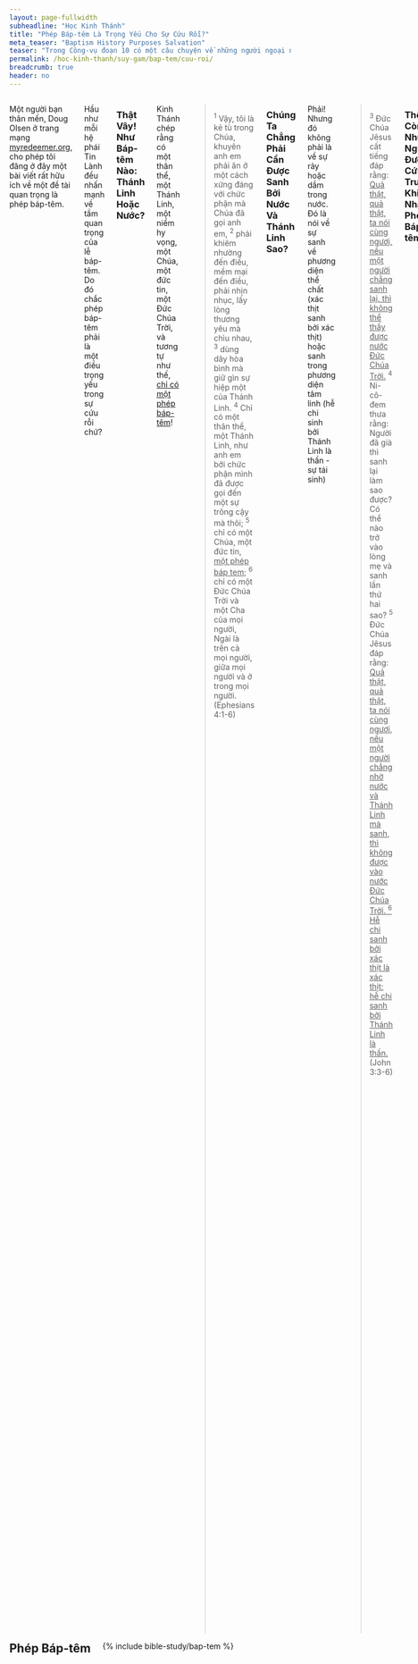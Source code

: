 ```yaml
---
layout: page-fullwidth
subheadline: "Học Kinh Thánh"
title: "Phép Báp-têm Là Trọng Yếu Cho Sự Cứu Rỗi?"
meta_teaser: "Baptism History Purposes Salvation"
teaser: "Trong Công-vụ đoạn 10 có một câu chuyện về những người ngoại nghe được sứ điệp cứu rỗi của Chúa trong ngôn ngữ của dân tộc họ khi Phi-e-rơ đang rao giảng. Kinh thánh chép rằng họ đã được ban cho Thánh Linh (ấn chứng của sự sống đời đời) và sau đó chọn để nhận phép báp-têm bằng nước. Đó là ước nguyện của riêng họ đê được sự tẩy rửa như một nghi thức mà người Do-thái vẫn thường làm. Do đó rõ ràng là vì họ đã được nhận lãnh Thánh Linh trước, phép báp-têm bằng nước không thể là điều kiện của sự cứu rỗi."
permalink: /hoc-kinh-thanh/suy-gam/bap-tem/cuu-roi/
breadcrumb: true
header: no
---
```

<!--more-->
<div class="row">
<div class="medium-8 columns" markdown="1">

<p class="blockquote">Một người bạn thân mến, Doug Olsen ở trang mạng <a href="http://myredeemer.org">myredeemer.org</a>, cho phép tôi đăng ở đây một bài viết rất hữu ích về một đề tài quan trọng là phép báp-têm.</p>

Hầu như mỗi hệ phái Tin Lành đều nhấn mạnh về tầm quan trọng của lễ báp-têm. Do đó chắc phép báp-têm phải là một điều trọng yếu trong sự cứu rỗi chứ?

### Thật Vây! Như Báp-têm Nào: Thánh Linh Hoặc Nước?

Kinh Thánh chép rằng có một thân thể, một Thánh Linh, một niềm hy vọng, một Chúa, một đức tin, một Đức Chúa Trời, và tương tự như thế, <u>chỉ có một phép báp-têm</u>!

> <sup>1</sup> Vậy, tôi là kẻ tù trong Chúa, khuyên anh em phải ăn ở một cách xứng đáng với chức phận mà Chúa đã gọi anh em, <sup>2</sup> phải khiêm nhường đến điều, mềm mại đến điều, phải nhịn nhục, lấy lòng thương yêu mà chìu nhau, <sup>3</sup> dùng dây hòa bình mà giữ gìn sự hiệp một của Thánh Linh. <sup>4</sup> Chỉ có một thân thể, một Thánh Linh, như anh em bởi chức phận mình đã được gọi đến một sự trông cậy mà thôi; <sup>5</sup> chỉ có một Chúa, một đức tin, <u>một phép báp tem</u>; <sup>6</sup> chỉ có một Ðức Chúa Trời và một Cha của mọi người, Ngài là trên cả mọi người, giữa mọi người và ở trong mọi người. (Ephesians 4:1-6)

### Chúng Ta Chẳng Phải Cần Được Sanh Bởi Nước Và Thánh Linh Sao?

Phải! Nhưng đó không phải là về sự rảy hoặc dầm trong nước. Đó là nói về sự sanh về phương diện thể chất (xác thịt sanh bởi xác thịt) hoặc sanh trong phương diện tâm linh (hễ chi sinh bởi Thánh Linh là thần -sự tái sinh)

> <sup>3</sup> Ðức Chúa Jêsus cất tiếng đáp rằng: <u>Quả thật, quả thật, ta nói cùng ngươi, nếu một người chẳng sanh lại, thì không thể thấy được nước Ðức Chúa Trời.</u> <sup>4</sup> Ni-cô-đem thưa rằng: Người đã già thì sanh lại làm sao được? Có thể nào trở vào lòng mẹ và sanh lần thứ hai sao? <sup>5</sup> Ðức Chúa Jêsus đáp rằng: <u>Quả thật, quả thật, ta nói cùng ngươi, nếu một người chẳng nhờ nước và Thánh Linh mà sanh, thì không được vào nước Ðức Chúa Trời. <sup>6</sup> Hễ chi sanh bởi xác thịt là xác thịt; hễ chi sanh bởi Thánh Linh là thần.</u> (John 3:3-6)

### Thế Còn Những Người Được Cứu Trước Khi Nhận Phép Báp-têm?

Có nhiều người ngoại được nhận Thánh Linh và được nhìn nhận là được sự cứu rỗi -rồi sau đó họ nhận phép báp-têm sau khi được cứu!

> <sup>43</sup> hết thảy các đấng tiên tri đều làm chứng nầy về Ngài rằng <u>hễ ai tin Ngài thì được sự tha tội vì danh Ngài. <sup>44</sup> Khi Phi -e-rơ đương nói, thì Ðức Thánh Linh giáng trên mọi người nghe đạo.</u> <sup>45</sup> Các tín đồ đã chịu phép cắt bì, là người kẻ đồng đến với Phi -e-rơ, đều lấy làm lạ, vì thấy sự ban cho Ðức Thánh Linh cũng đổ ra trên người ngoại nữa. <sup>46</sup> Vì các tín đồ nghe họ nói tiếng ngoại quốc và khen ngợi Ðức Chúa Trời. <sup>47</sup> <u>Bấy giờ Phi -e-rơ lại cất tiếng nói rằng: Người ta có thể từ chối nước về phép báp-tem cho những kẻ đã nhận lấy Ðức Thánh Linh cũng như chúng ta chăng?</u> <sup>48</sup> Người lại truyền làm phép báp-tem cho họ nhơn danh Ðức Chúa Jêsus Christ. Họ bèn nài người ở lại với mình một vài ngày. (Acts 10:43-48)

### Phép Báp-têm Bày Tỏ Danh Tính Mới Của Chúng Ta

Điều gì xảy ra cho tấm vải trắng dầm trong thuốc nhuộm tím? Nó được rút lên khỏi thuốc nhuộm với một danh tính mới: Vải Tím! Tấm vải trắng cũ không còn nữa.

> <u>Vậy, nếu ai ở trong Ðấng Christ, thì nấy là người dựng nên mới; những sự cũ đã qua đi, nầy mọi sự đều trở nên mới.</u> (2 Corinthians 5:17)
<br /><br />
<sup>13</sup> Ngài <u>đã giải thoát chúng ta khỏi quyền của sự tối tăm, làm cho chúng ta dời qua nước của Con rất yêu dấu Ngài,</u> <sup>14</sup> trong Con đó chúng ta có sự cứu chuộc, là sự tha tội. (Colossians 1:13-14)

Chúng ta được báp-têm vào trong một thân thể. Không còn phân biệt người Do-thái hoặc người ngoại -chỉ một Thân Thể mà Chúa Giê-su là Đầu!

> <sup>12</sup> Vả, như thân là một, mà có nhiều chi thể, và như các chi thể của thân dầu có nhiều, cũng chỉ hiệp thành một thân mà thôi, Ðấng Christ khác nào như vậy. <sup>13</sup> Vì chưng chúng ta hoặc người Giu-đa, hoặc người Gờ-réc, hoặc tôi mọi, hoặc tự chủ, <u>đều đã chịu phép báp-tem chung một Thánh Linh để hiệp làm một thân</u>; và chúng tôi đều đã chịu uống chung một Thánh Linh nữa. (1 Corinthians 12:12-13)

### Thế Còn Đoạn Kinh Thánh Nói Chúng Ta Được Cứu Bởi Nước?

Có một đoạn trong Phi-e-rơ thứ nhất về báp-têm bằng nước. Nhưng đoạn này nói rằng báp-têm bằng nước chỉ là để rửa sạch lương tâm khỏi mặc cảm tội lỗi. Nó cho chúng ta cơ hội đánh dấu một thời điểm mà chúng ta nhận một danh tính mới và rồi an nghỉ trong sự cứu rỗi -không còn nghi vấn nữa. Đó là một biến cố để biểu tượng cho một phép báp-têm thật đem đến sự cứu rỗi. Được báp-têm bằng Thánh Linh chính là báp-têm thật!

> <u><sup>18</sup> Vả, Ðấng Christ cũng vì tội lỗi chịu chết một lần, là Ðấng công bình thay cho kẻ không công bình, để dẫn chúng ta đến cùng Ðức Chúa Trời</u>; về phần xác thịt thì Ngài đã chịu chết, nhưng về phần linh hồn thì được sống. <sup>19</sup> Ấy bởi đồng một linh hồn đó, Ngài đi giảng cho các linh hồn bị tù, <sup>20</sup> tức là kẻ bội nghịch thuở trước, về thời kỳ Nô-ê, khi Ðức Chúa Trời nhịn nhục chờ đợi, chiếc tàu đóng nên, trong đó có ít người được cứu bởi nước, là chỉ có tám người. <sup>21</sup> Phép báp-tem bây giờ bèn là ảnh tượng của sự ấy để cứu anh em, <u>phép ấy chẳng phải sự làm sạch ô uế của thân thể, nhưng một sự liên lạc lương tâm tốt với Ðức Chúa Trời, bởi sự sống lại của Ðức Chúa Jêsus Christ</u>, <sup>22</sup> là Ðấng đã được lên trời, nay ngự bên hữu Ðức Chúa Trời, các thiên sứ, các vương hầu, các quyền thế thảy đều phục Ngài. (1 Peter 3:18-22)

Chỉ có một báp-têm ban sự cứu rỗi -và đó là báp-têm bởi Thánh Linh!

<a href="{{ site.baseurl }}/hoc-kinh-thanh/suy-gam/bap-tem/trong-danh/">Bài kế: Trong Danh Ai?</a>

{% include bible-study/bible-study-footer %}
</div><!-- /.medium-8.columns -->
<div class="bible-index medium-4 columns">
<h2 style="margin: 0px">Phép Báp-têm</h2>
        {% include bible-study/bap-tem %}
</div><!-- /.medium-4.columns -->
</div><!-- /.row -->

